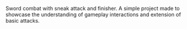Sword combat with sneak attack and finisher. A simple project made to showcase the understanding of gameplay interactions and extension of basic attacks.
